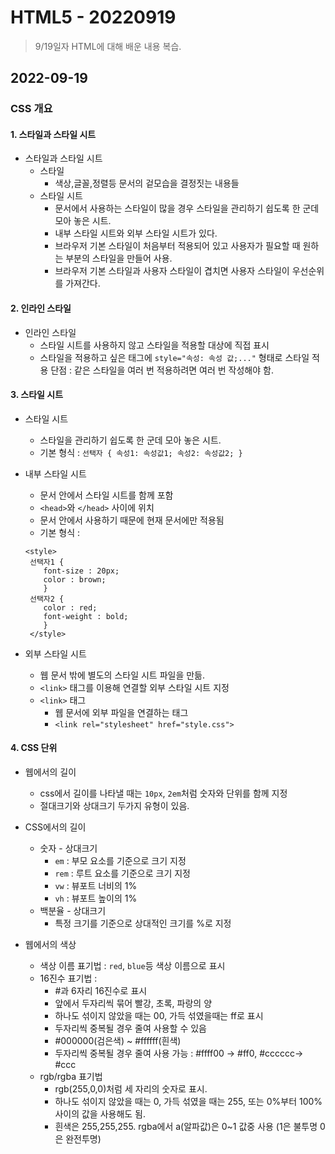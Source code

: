 # HTML5 - 20220919

> 9/19일자 HTML에 대해 배운 내용 복습.

## 2022-09-19

### CSS 개요

#### 1. 스타일과 스타일 시트

  - 스타일과 스타일 시트
    - 스타일
      - 색상,글꼴,정렬등 문서의 겉모습을 결정짓는 내용들
    - 스타일 시트
      - 문서에서 사용하는 스타일이 많을 경우 스타일을 관리하기 쉽도록 한 군데 모아 놓은 시트.
      - 내부 스타일 시트와 외부 스타일 시트가 있다.
      - 브라우저 기본 스타일이 처음부터 적용되어 있고 사용자가 필요할 때 원하는 부분의 스타일을 만들어 사용.
      - 브라우저 기본 스타일과 사용자 스타일이 겹치면 사용자 스타일이 우선순위를 가져간다.

#### 2. 인라인 스타일

  - 인라인 스타일
    - 스타일 시트를 사용하지 않고 스타일을 적용할 대상에 직접 표시
    - 스타일을 적용하고 싶은 태그에 `style="속성: 속성 값;..."` 형태로 스타일 적용
    단점 : 같은 스타일을 여러 번 적용하려면 여러 번 작성해야 함.

#### 3. 스타일 시트
  - 스타일 시트
    - 스타일을 관리하기 쉽도록 한 군데 모아 놓은 시트.
    - 기본 형식 : `선택자 { 속성1: 속성값1; 속성2: 속성값2; }`
  - 내부 스타일 시트
    - 문서 안에서 스타일 시트를 함께 포함
    - `<head>`와 `</head>` 사이에 위치
    - 문서 안에서 사용하기 때문에 현재 문서에만 적용됨
    - 기본 형식 : 
    ```
    <style>
     선택자1 { 
        font-size : 20px;
        color : brown;
        }
     선택자2 {
        color : red;
        font-weight : bold;
        }
     </style>
     ```
     
  - 외부 스타일 시트
    - 웹 문서 밖에 별도의 스타일 시트 파일을 만듦.
    - `<link>` 태그를 이용해 연결할 외부 스타일 시트 지정
    - `<link>` 태그
      - 웹 문서에 외부 파일을 연결하는 태그
      - `<link rel="stylesheet" href="style.css">`

#### 4. CSS 단위
  - 웹에서의 길이
    - css에서 길이를 나타낼 때는 `10px`, `2em`처럼 숫자와 단위를 함께 지정
    - 절대크기와 상대크기 두가지 유형이 있음.

  - CSS에서의 길이
    - 숫자 - 상대크기
      - `em` : 부모 요소를 기준으로 크기 지정
      - `rem` : 루트 요소를 기준으로 크기 지정
      - `vw` : 뷰포트 너비의 1%
      - `vh` : 뷰포트 높이의 1%
    - 백분율 - 상대크기
      - 특정 크기를 기준으로 상대적인 크기를 %로 지정
  - 웹에서의 색상
    - 색상 이름 표기법 : `red`, `blue`등 색상 이름으로 표시
    - 16진수 표기법 :
      - #과 6자리 16진수로 표시
      - 앞에서 두자리씩 묶어 빨강, 초록, 파랑의 양
      - 하나도 섞이지 않았을 때는 00, 가득 섞였을때는 ff로 표시
      - 두자리씩 중복될 경우 줄여 사용할 수 있음
      - #000000(검은색) ~ #ffffff(흰색)
      - 두자리씩 중복될 경우 줄여 사용 가능 : #ffff00 -> #ff0, #cccccc-> #ccc
    - rgb/rgba 표기법
      - rgb(255,0,0)처럼 세 자리의 숫자로 표시.
      - 하나도 섞이지 않았을 때는 0, 가득 섞였을 때는 255, 또는 0%부터 100% 사이의 값을 사용해도 됨.
      - 흰색은 255,255,255. rgba에서 a(알파값)은 0~1 값중 사용 (1은 불투명 0은 완전투명)


